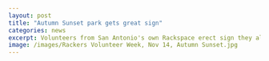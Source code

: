 ```yaml
---
layout: post
title: "Autumn Sunset park gets great sign"
categories: news
excerpt: Volunteers from San Antonio's own Rackspace erect sign they also constructed. FOTP members Joann Hilliard, left ... Gary Fisher, right.
image: /images/Rackers Volunteer Week, Nov 14, Autumn Sunset.jpg
---
```

